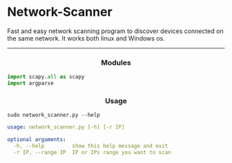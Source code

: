 # Network-Scanner
Fast and easy network scanning program to discover devices connected on the same network. It works both linux and Windows os.

---

<h3 text align="center"> Modules </h3>

```py
import scapy.all as scapy
import argparse
```
<h3 text align="center"> Usage </h3>

```
sudo network_scanner.py --help
```

```yml
usage: network_scanner.py [-h] [-r IP]

optional arguments:
  -h, --help         show this help message and exit
  -r IP, --range IP  IP or IPs range you want to scan
  ```
